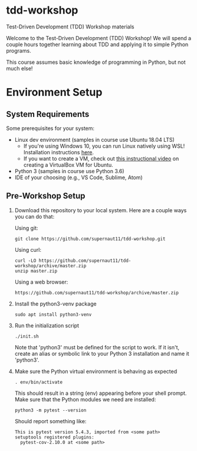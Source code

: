 # tdd-workshop
Test-Driven Development (TDD) Workshop materials

Welcome to the Test-Driven Development (TDD) Workshop! We will spend a couple 
hours together learning about TDD and applying it to simple Python programs.

This course assumes basic knowledge of programming in Python, but not much else!

# Environment Setup
## System Requirements
Some prerequisites for your system:
*   Linux dev environment (samples in course use Ubuntu 18.04 LTS)
    *   If you're using Windows 10, you can run Linux natively using WSL! 
        Installation instructions [here](https://docs.microsoft.com/en-us/windows/wsl/install-win10).
    *   If you want to create a VM, check out [this instructional video](https://www.youtube.com/watch?v=diIW3fgewhI)
        on creating a VirtualBox VM for Ubuntu.
*   Python 3 (samples in course use Python 3.6)
*   IDE of your choosing (e.g., VS Code, Sublime, Atom)

## Pre-Workshop Setup
1.  Download this repository to your local system. Here are a couple ways you 
    can do that:

    Using git:

        git clone https://github.com/supernaut11/tdd-workshop.git

    Using curl:

        curl -LO https://github.com/supernaut11/tdd-workshop/archive/master.zip
        unzip master.zip

    Using a web browser:

        https://github.com/supernaut11/tdd-workshop/archive/master.zip

2.  Install the python3-venv package

        sudo apt install python3-venv

3.  Run the initialization script

        ./init.sh

    Note that 'python3' must be defined for the script to work. If it isn't, 
    create an alias or symbolic link to your Python 3 installation and name 
    it 'python3'.

4.  Make sure the Python virtual environment is behaving as expected

        . env/bin/activate

    This should result in a string (env) appearing before your shell prompt.
    Make sure that the Python modules we need are installed:

        python3 -m pytest --version
    
    Should report something like:

        This is pytest version 5.4.3, imported from <some path>
        setuptools registered plugins:
          pytest-cov-2.10.0 at <some path>
